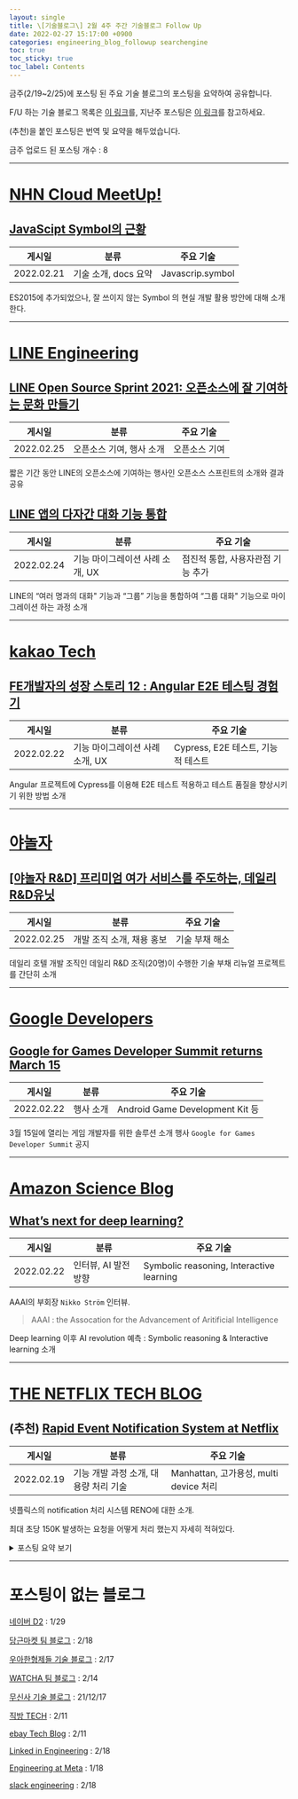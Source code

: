 ```yaml
---
layout: single
title: \[기술블로그\] 2월 4주 주간 기술블로그 Follow Up
date: 2022-02-27 15:17:00 +0900
categories: engineering_blog_followup searchengine
toc: true
toc_sticky: true
toc_label: Contents
---
```


금주(2/19~2/25)에 포스팅 된 주요 기술 블로그의 포스팅을 요약하여 공유합니다.

F/U 하는 기술 블로그 목록은 [이 링크](https://cherrue.github.io/engineering_blog_followup/searchengine/FU-%EA%B8%B0%EC%88%A0-%EB%B8%94%EB%A1%9C%EA%B7%B8-%EB%AA%A9%EB%A1%9D/)를, 지난주 포스팅은 [이 링크](https://cherrue.github.io/engineering_blog_followup/searchengine/2%EC%9B%943%EC%A3%BC-%EC%A3%BC%EA%B0%84-%EA%B8%B0%EC%88%A0%EB%B8%94%EB%A1%9C%EA%B7%B8-Follow-Up/)를 참고하세요.

(추천)을 붙인 포스팅은 번역 및 요약을 해두었습니다.

금주 업로드 된 포스팅 개수 : 8

---

# [NHN Cloud MeetUp!](https://meetup.toast.com/)

## [JavaScipt Symbol의 근황](https://meetup.toast.com/posts/312)

| 게시일 | 분류 | 주요 기술 |
| --- | --- | --- |
| 2022.02.21 | 기술 소개, docs 요약 | Javascrip.symbol |

ES2015에 추가되었으나, 잘 쓰이지 않는 Symbol 의 현실 개발 활용 방안에 대해 소개한다.

---

# [LINE Engineering](https://engineering.linecorp.com/ko/blog/)

## [LINE Open Source Sprint 2021: 오픈소스에 잘 기여하는 문화 만들기](https://engineering.linecorp.com/ko/blog/line-open-source-sprint-2021-recap/)

| 게시일 | 분류 | 주요 기술 |
| --- | --- | --- |
| 2022.02.25 | 오픈소스 기여, 행사 소개 | 오픈소스 기여 |

짧은 기간 동안 LINE의 오픈소스에 기여하는 행사인 오픈소스 스프린트의 소개와 결과 공유

## [LINE 앱의 다자간 대화 기능 통합](https://engineering.linecorp.com/ko/blog/line-app-group-talk/)

| 게시일 | 분류 | 주요 기술 |
| --- | --- | --- |
| 2022.02.24 | 기능 마이그레이션 사례 소개, UX | 점진적 통합, 사용자관점 기능 추가 |

LINE의 “여러 명과의 대화" 기능과 “그룹” 기능을 통합하여 “그룹 대화" 기능으로 마이그레이션 하는 과정 소개

---

# [kakao Tech](https://tech.kakao.com/blog/)

## [FE개발자의 성장 스토리 12 : Angular E2E 테스팅 경험기](https://tech.kakao.com/2022/02/22/angular-e2e-testing/)

| 게시일 | 분류 | 주요 기술 |
| --- | --- | --- |
| 2022.02.22 | 기능 마이그레이션 사례 소개, UX | Cypress, E2E 테스트, 기능적 테스트 |

Angular 프로젝트에 Cypress를 이용해 E2E 테스트 적용하고 테스트 품질을 향상시키기 위한 방법 소개

---

# [야놀자](https://medium.com/yanolja/archive)

## [[야놀자 R&D] 프리미엄 여가 서비스를 주도하는, 데일리R&D유닛](https://medium.com/yanolja/%EC%95%BC%EB%86%80%EC%9E%90-r-d-%ED%94%84%EB%A6%AC%EB%AF%B8%EC%97%84-%EC%97%AC%EA%B0%80-%EC%84%9C%EB%B9%84%EC%8A%A4%EB%A5%BC-%EC%A3%BC%EB%8F%84%ED%95%98%EB%8A%94-%EB%8D%B0%EC%9D%BC%EB%A6%ACr-d%EC%9C%A0%EB%8B%9B-8cfb42a26ab7)

| 게시일 | 분류 | 주요 기술 |
| --- | --- | --- |
| 2022.02.25 | 개발 조직 소개, 채용 홍보 | 기술 부채 해소 |

데일리 호텔 개발 조직인 데일리 R&D 조직(20명)이 수행한 기술 부채 리뉴얼 프로젝트를 간단히 소개

---

# [Google Developers](https://developers.googleblog.com/)

## [Google for Games Developer Summit returns March 15](https://developers.googleblog.com/2022/02/google-for-games-developer-summit.html)

| 게시일 | 분류 | 주요 기술 |
| --- | --- | --- |
| 2022.02.22 | 행사 소개 | Android Game Development Kit 등 |

3월 15일에 열리는 게임 개발자를 위한 솔루션 소개 행사 `Google for Games Developer Summit` 공지

---

# [Amazon Science Blog](https://www.amazon.science/blog)

## [What’s next for deep learning?](https://www.amazon.science/blog/whats-next-for-deep-learning)

| 게시일 | 분류 | 주요 기술 |
| --- | --- | --- |
| 2022.02.22 | 인터뷰, AI 발전 방향 | Symbolic reasoning, Interactive learning |

AAAI의 부회장 `Nikko Ström` 인터뷰.

> AAAI : the Assocation for the Advancement of Aritificial Intelligence
> 

Deep learning 이후 AI revolution 예측 : Symbolic reasoning & Interactive learning 소개

---

# [THE NETFLIX TECH BLOG](https://netflixtechblog.com/)

## (추천) [Rapid Event Notification System at Netflix](https://netflixtechblog.com/rapid-event-notification-system-at-netflix-6deb1d2b57d1)

| 게시일 | 분류 | 주요 기술 |
| --- | --- | --- |
| 2022.02.19 | 기능 개발 과정 소개, 대용량 처리 기술 | Manhattan, 고가용성, multi device 처리 |

넷플릭스의 notification 처리 시스템 RENO에 대한 소개.

최대 초당 150K 발생하는 요청을 어떻게 처리 했는지 자세히 적혀있다. 

<details>

<summary>포스팅 요약 보기</summary>

<div markdown="1">

### 개요

- 목표 : 엄청나게 많은 이벤트를 처리하고 기기로 알림을 보내는 시스템 개발
- 이유 : Netflix는 iOS, Android, TV, Web browser 등 많은 플랫폼과 2.2억명의 user를 처리해야 함
- 배경지식

### 내용

#### Use cases

- Viewing Activity : 영상을 보고 있는가? 이벤트
- Personalized Experience Refresh : 맞춤형 컨텐츠 추천이 끊임없이 업데이트 된다. 사용자에게는 언제 보내줄까
- Membership Plan Changes : 사용자가 멤버쉽을 바꾸면 즉각적으로 반영되어야 한다.
- “My List” 업데이트 : 내 목록에 추가하면 이것도 바로 모든 기기에서 보여야 한다.
- Member Profile 변경 : 프로필, 특히 성별이나 나이제한 등을 걸면 바로바로 반영되어야 한다.
- System Diagnostic signals : 어플리케이션 troubleshoot을 위한 시스템 진단 정보 추적이 필요함

#### RENO 설계

> RENO : Rapid Event Notification System
> 
- 이벤트 소스 일원화

다양한 microservice와 다양한 사용자 actions에서 이벤트가 발생한다.

이를 근 실시간으로 처리하기 위해 일원화된 이벤트 소스를 분산 컴퓨팅으로 처리했다.

RENO는 이를 위해 Manhattan 프레임워크를 사용하였다.

> Manhattan : 이벤트 관리 프레임워크. 단일 이벤트 소스 역할
> 
- **이벤트 우선순위 지정**

이벤트에 따라 우선순위를 매겨 처리 순서를 지정해야 한다.

우선순위 큐와 각 큐 별 처리 클러스터(corresponding event processing clusters)를 생성했다.

클러스터에 따라 scaling 정책을 독립적으로 적용했다.

- **Hybrid Communication Model**

다양한 기기를 지원해야하기 때문에 Push만 사용할 수도, Pull 만 사용할 수도 없다.

📌 참고) Push : 서버 알림을 보내고 / Pull : 사용자가 알림을 가져옴

TV는 항상 켜져있지 않아서 Push를 받을 수 없고, mobile은 pull 알림이 계속 발생하면 너무 알림이 많이 뜬다.

그래서 Push And Pull communication model을 구현했다.

서버는 알림이 발생하면 바로 push하고, 클라이언트는 다양한 lifecycle에서 home을 호출해 알림을 pull 한다.

- **Targeted Delivery**

기기 종류에 따라 delivery 방법을 다르게 만들었다.

Android는 FCM, Apple은 APNS, 웹과 TV는 Zuul Push이다.

- **높은 RPS 처리**

RENO에서 사용한 높은 RPS 처리 최적화 방법 5개를 소개한다.

2.2억명의 사용자가 초당 150K씩 요청을 보내대니 thundering herd problem 이 발생한다.

> thundering herd problem : 많은 프로세스가 네트워크를 기다리다가 네트워크가 열리는 순간 모든 프로세스가 활성 상태로 되어버리는 문제
> 
1. Event age : 시간이 많이 지난 이벤트는 없애버린다
2. Online Device : 온라인인 기기에만 알림을 보낸다
3. Scaling 정책 : scale-down에 비해 scale up을 공격적으로 수행한다.
4. Event 중복 제거 : 앱이 백그라운드에서 도는 경우 같은 이벤트를 여러버누 보내는 경우가 많아 제거한다.
5. Bulkheaded delivery : 기기별로 다른 시스템을 통해 알림을 내보낸다.

#### 실 적용 라이브러리

Event Management Engine : Manhattan 프레임워크 사용

Event Priority Based Queues : Amazon SQS queues 사용

Event Priority Based Clusters : AWS Instance Clusters로 SQS queues를 구독

Outbound Messaging System : 기타 플랫폼에 Zuul Push solution 사용

Persistent Store : 알림 송신 내용 저장을 위해 Cassandra Database 사용

Observability : metrics(CPU, memory, performance)와 edge-of-the-service 추가 모니터링. Mantis로 모니터링

### 결론

#### 성과

- 새로운 use cases에도 쉽게 적용 가능해졌다
- 높은 처리를 수평적 확장으로 처리 가능

#### 정리하며

넷플릭스의 사용자가 급격하게 늘어나면서 RENO는 message delivery에 대한 보장과 message batching과 같은 많은 이득을 주고 있다. 

이 RENO 시스템에 대한 채용을 진행중이다!

</div>

</details>

---

# 포스팅이 없는 블로그

[네이버 D2](https://d2.naver.com/home) : 1/29

[당근마켓 팀 블로그](https://medium.com/daangn) : 2/18

[우아한형제들 기술 블로그](https://techblog.woowahan.com/) : 2/17

[WATCHA 팀 블로그](https://medium.com/watcha) : 2/14

[무신사 기술 블로그](https://medium.com/musinsa-tech) : 21/12/17

[직방 TECH](https://medium.com/zigbang) : 2/11

[ebay Tech Blog](https://tech.ebayinc.com/) : 2/11

[Linked in Engineering](https://engineering.linkedin.com/blog) : 2/18

[Engineering at Meta](https://engineering.fb.com/) : 1/18

[slack engineering](https://slack.engineering/) : 2/18
